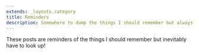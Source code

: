 ```yaml
---
extends: _layouts.category
title: Reminders
description: Somewhere to dump the things I should remember but always have to look up.
---
```


These posts are reminders of the things I should remember but inevitably have to look up!
